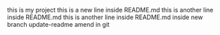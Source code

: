 this is my project
this is a new line inside README.md 
this is another line inside README.md
this is another line inside README.md inside new branch update-readme
amend in git